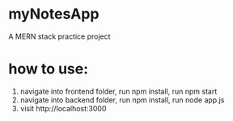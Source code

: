 # myNotesApp
A MERN stack practice project

# how to use:
1. navigate into frontend folder, run npm install, run npm start
2. navigate into backend folder, run npm install, run node app.js
3. visit http://localhost:3000
